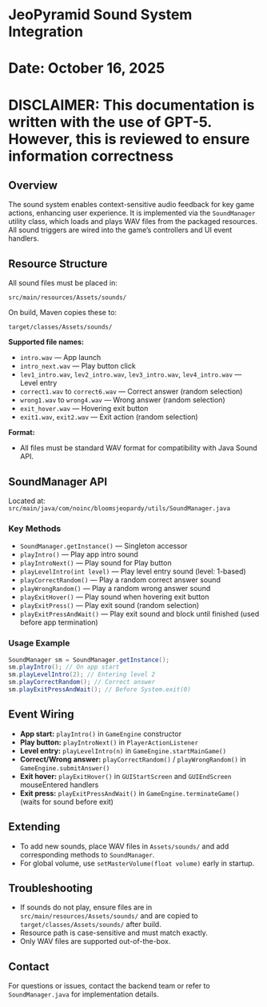 # JeoPyramid Sound System Integration

# Date: October 16, 2025

# DISCLAIMER: This documentation is written with the use of GPT-5. However, this is reviewed to ensure information correctness

## Overview

The sound system enables context-sensitive audio feedback for key game actions, enhancing user experience. It is implemented via the `SoundManager` utility class, which loads and plays WAV files from the packaged resources. All sound triggers are wired into the game’s controllers and UI event handlers.

## Resource Structure

All sound files must be placed in:

```
src/main/resources/Assets/sounds/
```

On build, Maven copies these to:

```
target/classes/Assets/sounds/
```

**Supported file names:**
- `intro.wav` — App launch
- `intro_next.wav` — Play button click
- `lev1_intro.wav`, `lev2_intro.wav`, `lev3_intro.wav`, `lev4_intro.wav` — Level entry
- `correct1.wav` to `correct6.wav` — Correct answer (random selection)
- `wrong1.wav` to `wrong4.wav` — Wrong answer (random selection)
- `exit_hover.wav` — Hovering exit button
- `exit1.wav`, `exit2.wav` — Exit action (random selection)

**Format:**  
- All files must be standard WAV format for compatibility with Java Sound API.

## SoundManager API

Located at:  
`src/main/java/com/noinc/bloomsjeopardy/utils/SoundManager.java`

### Key Methods

- `SoundManager.getInstance()` — Singleton accessor
- `playIntro()` — Play app intro sound
- `playIntroNext()` — Play sound for Play button
- `playLevelIntro(int level)` — Play level entry sound (level: 1-based)
- `playCorrectRandom()` — Play a random correct answer sound
- `playWrongRandom()` — Play a random wrong answer sound
- `playExitHover()` — Play sound when hovering exit button
- `playExitPress()` — Play exit sound (random selection)
- `playExitPressAndWait()` — Play exit sound and block until finished (used before app termination)

### Usage Example

```java
SoundManager sm = SoundManager.getInstance();
sm.playIntro(); // On app start
sm.playLevelIntro(2); // Entering level 2
sm.playCorrectRandom(); // Correct answer
sm.playExitPressAndWait(); // Before System.exit(0)
```

## Event Wiring

- **App start:** `playIntro()` in `GameEngine` constructor
- **Play button:** `playIntroNext()` in `PlayerActionListener`
- **Level entry:** `playLevelIntro(n)` in `GameEngine.startMainGame()`
- **Correct/Wrong answer:** `playCorrectRandom()` / `playWrongRandom()` in `GameEngine.submitAnswer()`
- **Exit hover:** `playExitHover()` in `GUIStartScreen` and `GUIEndScreen` mouseEntered handlers
- **Exit press:** `playExitPressAndWait()` in `GameEngine.terminateGame()` (waits for sound before exit)

## Extending

- To add new sounds, place WAV files in `Assets/sounds/` and add corresponding methods to `SoundManager`.
- For global volume, use `setMasterVolume(float volume)` early in startup.

## Troubleshooting

- If sounds do not play, ensure files are in `src/main/resources/Assets/sounds/` and are copied to `target/classes/Assets/sounds/` after build.
- Resource path is case-sensitive and must match exactly.
- Only WAV files are supported out-of-the-box.

## Contact

For questions or issues, contact the backend team or refer to `SoundManager.java` for implementation details.
